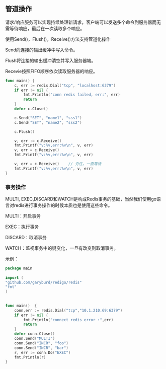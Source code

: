 ## 管道操作

请求/响应服务可以实现持续处理新请求，客户端可以发送多个命令到服务器而无需等待响应，最后在一次读取多个响应。

使用Send()，Flush()，Receive()方法支持管道化操作

Send向连接的输出缓冲中写入命令。

Flush将连接的输出缓冲清空并写入服务器端。

Recevie按照FIFO顺序依次读取服务器的响应。

```go
func main() {
    c, err := redis.Dial("tcp", "localhost:6379")
    if err != nil {
        fmt.Println("conn redis failed, err:", err)
        return
    }
    defer c.Close()

    c.Send("SET", "name1", "sss1")
    c.Send("SET", "name2", "sss2")

    c.Flush()

    v, err := c.Receive()
    fmt.Printf("v:%v,err:%v\n", v, err)
    v, err = c.Receive()
    fmt.Printf("v:%v,err:%v\n", v, err)

    v, err = c.Receive()    // 夯住，一直等待
    fmt.Printf("v:%v,err:%v\n", v, err)
}    
```

### 事务操作

MULTI, EXEC,DISCARD和WATCH是构成Redis事务的基础，当然我们使用go语言对redis进行事务操作的时候本质也是使用这些命令。

MULTI：开启事务

EXEC：执行事务

DISCARD：取消事务

WATCH：监视事务中的键变化，一旦有改变则取消事务。

示例：

```go
package main
 
import (
"github.com/garyburd/redigo/redis"
"fmt"
)
 
 
func main()  {
    conn,err := redis.Dial("tcp","10.1.210.69:6379")
    if err != nil {
        fmt.Println("connect redis error :",err)
        return
    }
    defer conn.Close()
    conn.Send("MULTI")
    conn.Send("INCR", "foo")
    conn.Send("INCR", "bar")
    r, err := conn.Do("EXEC")
    fmt.Println(r)
}
```

### 